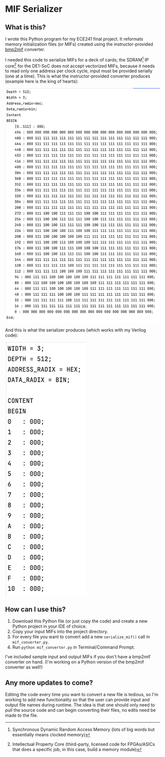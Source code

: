 # MIF Serializer
## What is this?
I wrote this Python program for my ECE241 final project. It reformats memory initialization files (or MIFs) created using the instructor-provided [bmp2mif](https://www.eecg.utoronto.ca/~jayar/ece241_08F/vga/vga-bmp2mif.html) converter.

I needed this code to serialize MIFs for a deck of cards; the SDRAM[^1] IP core[^2] for the DE1-SoC does not accept vectorized MIFs, because it needs to read only one address per clock cycle, input must be provided serially (one at a time). This is what the instructor-provided converter produces (example here is the king of hearts):

![Converter Output](images/vectorized_mif.png)

And this is what the serializer produces (which works with my Verilog code):

![Serializer Output](images/serialized_mif.png)

## How can I use this?
1. Download this Python file (or just copy the code) and create a new Python project in your IDE of choice.
2. Copy your input MIFs into the project directory.
3. For every file you want to convert add a new ```serialize_mif()``` call in ```mif_converter.py```.
4. Run ```python mif_converter.py``` in Terminal/Command Prompt.

I've included sample input and output MIFs if you don't have a bmp2mif converter on hand. (I'm working on a Python version of the bmp2mif converter as well!)

## Any more updates to come?
Editing the code every time you want to convert a new file is tedious, so I'm working to add new functionality so that the user can provide input and output file names during runtime. The idea is that one should only need to pull the source code and can begin converting their files, no edits need be made to the file. 

[^1]: Synchronous Dynamic Random Access Memory (lots of big words but essentially means clocked memory)
[^2]: Intellectual Property Core (third-party, licensed code for FPGAs/ASICs that does a specific job, in this case, build a memory module)
